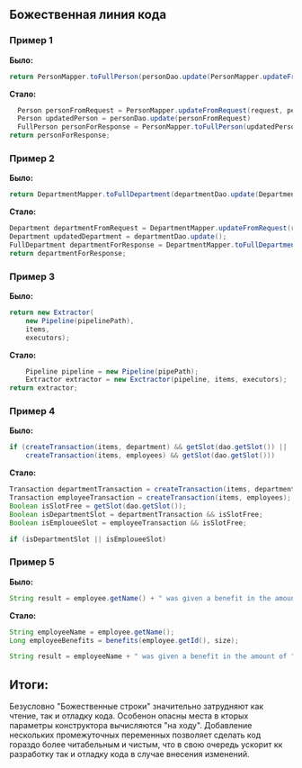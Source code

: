 ## Божественная линия кода

### Пример 1
**Было:**
``` Java
return PersonMapper.toFullPerson(personDao.update(PersonMapper.updateFromRequest(request, person)));
```

**Стало:**
``` Java
  Person personFromRequest = PersonMapper.updateFromRequest(request, person)
  Person updatedPerson = personDao.update(personFromRequest)
  FullPerson personForResponse = PersonMapper.toFullPerson(updatedPerson);
return personForResponse;
```

### Пример 2
**Было:**
``` Java
return DepartmentMapper.toFullDepartment(departmentDao.update(DepartmentMapper.updateFromRequest(request, department)));
```

**Стало:**
``` Java
Department departmentFromRequest = DepartmentMapper.updateFromRequest(request, department);
Department updatedDepartment = departmentDao.update();
FullDepartment departmentForResponse = DepartmentMapper.toFullDepartment();
return departmentForResponse;
```

### Пример 3
**Было:**
``` Java
return new Extractor(
    new Pipeline(pipelinePath),
    items,
    executors);
```

**Стало:**
``` Java
    Pipeline pipeline = new Pipeline(pipePath);
    Extractor extractor = new Exctractor(pipeline, items, executors);
return extractor;
```

### Пример 4
**Было:**
``` Java
if (createTransaction(items, department) && getSlot(dao.getSlot()) ||
    createTransaction(items, employees) && getSlot(dao.getSlot()))
```

**Стало:**
``` Java
Transaction departmentTransaction = createTransaction(items, department);
Transaction employeeTransaction = createTransaction(items, employees);
Boolean isSlotFree = getSlot(dao.getSlot());
Boolean isDepartmentSlot = departmentTransaction && isSlotFree;
Boolean isEmploueeSlot = employeeTransaction && isSlotFree;

if (isDepartmentSlot || isEmploueeSlot)
```

### Пример 5
**Было:**
``` Java
String result = employee.getName() + " was given a benefit in the amount of " +  benefits(employee.getId(), size);
```

**Стало:**
``` Java
String employeeName = employee.getName();
Long employeeBenefits = benefits(employee.getId(), size);

String result = employeeName + " was given a benefit in the amount of " + employeeBenefits;
```

## Итоги:
Безусловно "Божественные строки" значительно затрудняют как чтение, так и отладку кода. Особенон опасны места в кторых параметры конструктора вычисляются "на ходу". Добавление нескольких промежуточных переменных позволяет сделать код гораздо более читабельным и чистым, что в свою очередь ускорит кк разработку так и отладку кода в случае внесения изменений.
